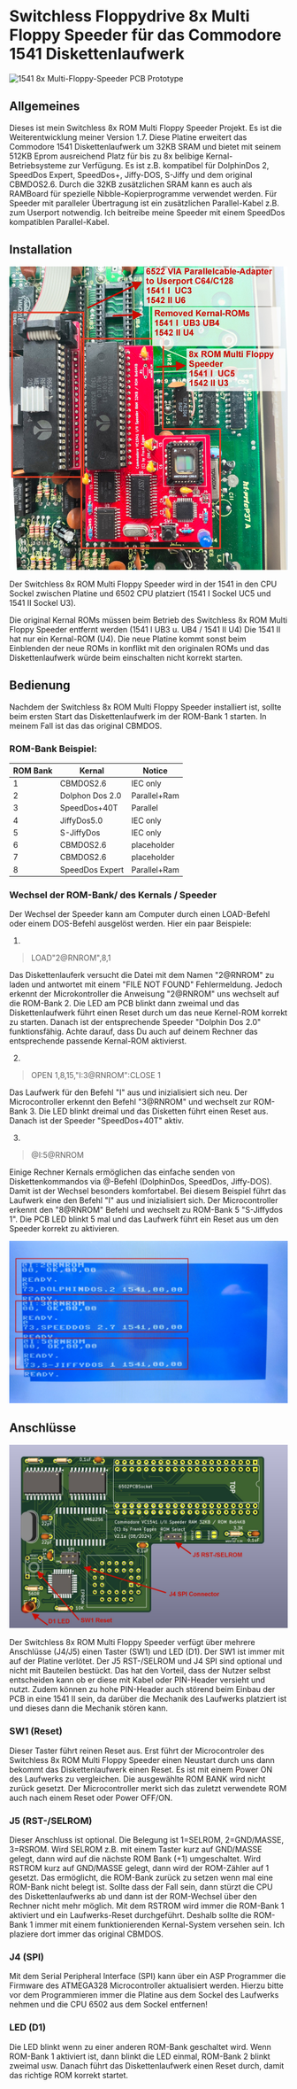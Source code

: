 # Switchless Floppydrive 8x Multi Floppy Speeder für das Commodore 1541 Diskettenlaufwerk

![1541 8x Multi-Floppy-Speeder PCB Prototype](https://github.com/FraEgg/commodore-1541-switchless-floppydrive-8x-multi-floppy-speeder/blob/master/images/v2.1_pcb_proto.jpg?raw=true)

## Allgemeines

Dieses ist mein Switchless 8x ROM Multi Floppy Speeder Projekt. Es ist die Weiterentwicklung meiner Version 1.7. Diese Platine erweitert das Commodore 1541 Diskettenlaufwerk um 32KB SRAM und bietet mit seinem 512KB Eprom ausreichend Platz für bis zu 8x belibige Kernal-Betriebsysteme zur Verfügung. Es ist z.B. kompatibel für DolphinDos 2, SpeedDos Expert, SpeedDos+, Jiffy-DOS, S-Jiffy und dem original CBMDOS2.6. Durch die 32KB zusätzlichen SRAM kann es auch als RAMBoard für spezielle Nibble-Kopierprogramme verwendet werden. Für Speeder mit paralleler Übertragung ist ein zusätzlichen Parallel-Kabel z.B. zum Userport notwendig. Ich beitreibe meine Speeder mit einem SpeedDos kompatiblen Parallel-Kabel.

## Installation
![1541 PCB Setup](https://github.com/FraEgg/commodore-1541-switchless-floppydrive-8x-multi-floppy-speeder/blob/master/images/v2.1_pcb_1541_PCB_Setup_Proto.jpg?raw=true)

Der Switchless 8x ROM Multi Floppy Speeder wird in der 1541 in den CPU Sockel zwischen Platine und 6502 CPU platziert (1541 I Sockel UC5 und 1541 II Sockel U3).

Die original Kernal ROMs müssen beim Betrieb des Switchless 8x ROM Multi Floppy Speeder entfernt werden (1541 I UB3 u. UB4 / 1541 II U4) Die 1541 II hat nur ein Kernal-ROM (U4). Die neue Platine kommt sonst beim Einblenden der neue ROMs in konflikt mit den originalen ROMs und das Diskettenlaufwerk würde beim einschalten nicht korrekt starten.

## Bedienung
Nachdem der Switchless 8x ROM Multi Floppy Speeder installiert ist, sollte beim ersten Start das Diskettenlaufwerk im der ROM-Bank 1 starten. In meinem Fall ist das das original CBMDOS.

### ROM-Bank Beispiel:
| ROM Bank | Kernal| Notice|
| -------- | -------- | -------- |
| 1| CBMDOS2.6|IEC only|
| 2| Dolphon Dos 2.0|Parallel+Ram|
| 3| SpeedDos+40T|Parallel|
| 4| JiffyDos5.0|IEC only|
| 5| S-JiffyDos|IEC only|
| 6| CBMDOS2.6|placeholder|
| 7| CBMDOS2.6|placeholder|
| 8| SpeedDos Expert|Parallel+Ram|

### Wechsel der ROM-Bank/ des Kernals / Speeder

Der Wechsel der Speeder kann am Computer durch einen LOAD-Befehl oder einem DOS-Befehl ausgelöst werden. Hier ein paar Beispiele:

1.
> LOAD"2@RNROM",8,1

Das Diskettenlauferk versucht die Datei mit dem Namen "2@RNROM" zu laden und antwortet mit einem "FILE NOT FOUND" Fehlermeldung. Jedoch erkennt der Microkontroller die Anweisung "2@RNROM" uns wechselt auf die ROM-Bank 2. Die LED am PCB blinkt dann zweimal und das Diskettenlaufwerk führt einen Reset durch um das neue Kernel-ROM korrekt zu starten. Danach ist der entsprechende Speeder "Dolphin Dos 2.0" funktionsfähig. Achte darauf, dass Du auch auf deinem Rechner das entsprechende passende Kernal-ROM aktivierst.

2.
> OPEN 1,8,15,"I:3@RNROM":CLOSE 1

Das Laufwerk für den Befehl "I" aus und inizialisiert sich neu. Der Microcontroller erkennt den Befehl "3@RNROM" und wechselt zur ROM-Bank 3. Die LED blinkt dreimal und das Disketten führt einen Reset aus. Danach ist der Speeder "SpeedDos+40T" aktiv.

3.
> @I:5@RNROM

Einige Rechner Kernals ermöglichen das einfache senden von Diskettenkommandos via @-Befehl (DolphinDos, SpeedDos, Jiffy-DOS). Damit ist der Wechsel besonders komfortabel. Bei diesem Beispiel führt das Laufwerk eine den Befehl "I" aus und inizialisiert sich. Der Microcontroller erkennt den "8@RNROM" Befehl und wechselt zu ROM-Bank 5 "S-Jiffydos 1". Die PCB LED blinkt 5 mal und das Laufwerk führt ein Reset aus um den Speeder korrekt zu aktivieren.

![Screenshot Bankswitching](https://github.com/FraEgg/commodore-1541-switchless-floppydrive-8x-multi-floppy-speeder/blob/master/images/v2.1_pcb_1541_screenshot_bankswitching.jpg?raw=true)

## Anschlüsse
![PCB Connectors](https://github.com/FraEgg/commodore-1541-switchless-floppydrive-8x-multi-floppy-speeder/blob/master/images/v2.1_pcb_1541_render_JP-SW.jpg?raw=true)

Der Switchless 8x ROM Multi Floppy Speeder verfügt über mehrere Anschlüsse (J4/J5) einen Taster (SW1) und LED (D1). Der SW1 ist immer mit auf der Platine verlötet. Der J5 RST-/SELROM und J4 SPI sind optional und nicht mit Bauteilen bestückt. Das hat den Vorteil, dass der Nutzer selbst entscheiden kann ob er diese mit Kabel oder PIN-Header versieht und nutzt. Zudem können zu hohe PIN-Header auch störend beim Einbau der PCB in eine 1541 II sein, da darüber die Mechanik des Laufwerks platziert ist und dieses dann die Mechanik stören kann.

### SW1 (Reset)
Dieser Taster führt reinen Reset aus. Erst führt der Microcontroler des Switchless 8x ROM Multi Floppy Speeder einen Neustart durch uns dann bekommt das Diskettenlaufwerk einen Reset. Es ist mit einem Power ON des Laufwerks zu vergleichen. Die ausgewählte ROM BANK wird nicht zurück gesetzt. Der Microcontroller merkt sich das zuletzt verwendete ROM auch nach einem Reset oder Power OFF/ON.

### J5 (RST-/SELROM)
Dieser Anschluss ist optional. Die Belegung ist 1=SELROM, 2=GND/MASSE, 3=RSROM. Wird SELROM z.B. mit einem Taster kurz auf GND/MASSE gelegt, dann wird auf die nächste ROM Bank (+1) umgeschaltet. Wird RSTROM kurz auf GND/MASSE gelegt, dann wird der ROM-Zähler auf 1 gesetzt. Das ermöglicht, die ROM-Bank zurück zu setzen wenn mal eine ROM-Bank nicht belegt ist. Sollte dass der Fall sein, dann stürzt die CPU des Diskettenlaufwerks ab und dann ist der ROM-Wechsel über den Rechner nicht mehr möglich. Mit dem RSTROM wird immer die ROM-Bank 1 aktiviert und ein Laufwerks-Reset durchgeführt. Deshalb sollte die ROM-Bank 1 immer mit einem funktionierenden Kernal-System versehen sein. Ich plaziere dort immer das original CBMDOS.

### J4 (SPI)
Mit dem Serial Peripheral Interface (SPI) kann über ein ASP Programmer die Firmware des ATMEGA328 Microcontroller aktualisiert werden. Hierzu bitte vor dem Programmieren immer die Platine aus dem Sockel des Laufwerks nehmen und die CPU 6502 aus dem Sockel entfernen!

### LED (D1)
Die LED blinkt wenn zu einer anderen ROM-Bank geschaltet wird. Wenn ROM-Bank 1 aktiviert ist, dann blinkt die LED einmal, ROM-Bank 2 blinkt zweimal usw. Danach führt das Diskettenlaufwerk einen Reset durch, damit das richtige ROM korrekt startet.